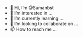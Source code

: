 - 👋 Hi, I’m @Sumanbst
- 👀 I’m interested in ...
- 🌱 I’m currently learning ...
- 💞️ I’m looking to collaborate on ...
- 📫 How to reach me ...

<!---
Sumanbst/Sumanbst is a ✨ special ✨ repository because its `README.md` (this file) appears on your GitHub profile.
You can click the Preview link to take a look at your changes.
--->
